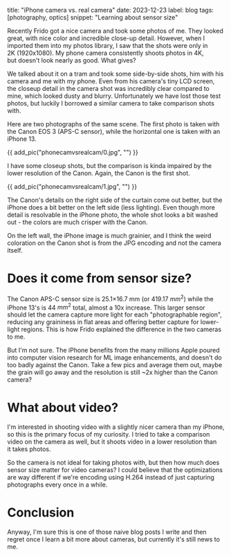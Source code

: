 title: "iPhone camera vs. real camera"
date: 2023-12-23
label: blog
tags: [photography, optics]
snippet: "Learning about sensor size"

Recently Frido got a nice camera and took some photos of me. They looked great, with nice color and incredible close-up detail. However, when I imported them into my photos library, I saw that the shots were only in 2K (1920x1080). My phone camera consistently shoots photos in 4K, but doesn't look nearly as good. What gives?

We talked about it on a tram and took some side-by-side shots, him with his camera and me with my phone. Even from his camera's tiny LCD screen, the closeup detail in the camera shot was incredibly clear compared to mine, which looked dusty and blurry. Unfortunately we have lost those test photos, but luckily I borrowed a similar camera to take comparison shots with.

Here are two photographs of the same scene. The first photo is taken with the Canon EOS 3 (APS-C sensor), while the horizontal one is taken with an iPhone 13.

{{ add_pic("phonecamvsrealcam/0.jpg", "") }}

I have some closeup shots, but the comparison is kinda impaired by the lower resolution of the Canon. Again, the Canon is the first shot. 

{{ add_pic("phonecamvsrealcam/1.jpg", "") }}

The Canon's details on the right side of the curtain come out better, but the iPhone does a bit better on the left side (less lighting). Even though more detail is resolvable in the iPhone photo, the whole shot looks a bit washed out - the colors are much crisper with the Canon.

On the left wall, the iPhone image is much grainier, and I think the weird coloration on the Canon shot is from the JPG encoding and not the camera itself. 

# Does it come from sensor size? 

The Canon APS-C sensor size is 25.1×16.7 mm (or 419.17 $mm^2$) while the iPhone 13's is 44 $mm^2$ total, almost a 10x increase. This larger sensor should let the camera capture more light for each "photographable region", reducing any graininess in flat areas and offering better capture for lower-light regions. This is how Frido explained the difference in the two cameras to me. 

But I'm not sure. The iPhone benefits from the many millions Apple poured into computer vision research for ML image enhancements, and doesn't do too badly against the Canon. Take a few pics and average them out, maybe the grain will go away and the resolution is still ~2x higher than the Canon camera? 

# What about video?

I'm interested in shooting video with a slightly nicer camera than my iPhone, so this is the primary focus of my curiosity. I tried to take a comparison video on the camera as well, but it shoots video in a lower resolution than it takes photos.

So the camera is not ideal for taking photos with, but then how much does sensor size matter for video cameras? I could believe that the optimizations are way different if we're encoding using H.264 instead of just capturing photographs every once in a while.

# Conclusion

Anyway, I'm sure this is one of those naive blog posts I write and then regret once I learn a bit more about cameras, but currently it's still news to me.
